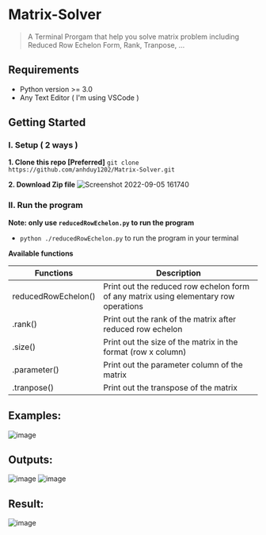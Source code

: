 # Matrix-Solver
> A Terminal Prorgam that help you solve matrix problem including Reduced Row Echelon Form, Rank, Tranpose, ...

## Requirements
* Python version >= 3.0 
* Any Text Editor ( I'm using VSCode )

## Getting Started
### I. Setup ( 2 ways )

**1.  Clone this repo [Preferred]**
``` git clone https://github.com/anhduy1202/Matrix-Solver.git ```

**2.  Download Zip file**
![Screenshot 2022-09-05 161740](https://user-images.githubusercontent.com/58461444/188519871-1fe56c9a-f43c-48df-b137-43eb83d99188.jpg)

### II. Run the program
**Note: only use ```reducedRowEchelon.py``` to run the program**

* ```python ./reducedRowEchelon.py``` to run the program in your terminal

**Available functions**

| Functions  | Description |
| ------------- | ------------- |
| reducedRowEchelon()  | Print out the reduced row echelon form of any matrix using elementary row operations  |
| .rank()  | Print out the rank of the matrix after reduced row echelon  |
| .size() | Print out the size of the matrix in the format (row x column) |
| .parameter() | Print out the parameter column of the matrix |
| .tranpose() | Print out the transpose of the matrix |

## Examples:
![image](https://user-images.githubusercontent.com/58461444/188607161-c988c3f0-457e-4c05-82c2-648514303dce.png)


## Outputs:
![image](https://user-images.githubusercontent.com/58461444/188607269-bbc7d750-993a-4dd1-9a5d-f0f795f8bf2b.png)
![image](https://user-images.githubusercontent.com/58461444/188607368-935e7172-6c73-4c89-983d-8259d43e1058.png)

## Result:
![image](https://user-images.githubusercontent.com/58461444/188607456-a7212231-e1c2-4662-8dac-24290e0288c1.png)




